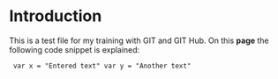 # Introduction

This is a test file for my training with GIT and GIT Hub. On this **page** the following
code snippet is explained:

` var x = "Entered text"
  var y = "Another text"`

